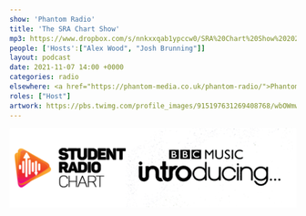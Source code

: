 ```yaml
---
show: 'Phantom Radio'
title: 'The SRA Chart Show'
mp3: https://www.dropbox.com/s/nnkxxqab1ypccw0/SRA%20Chart%20Show%202021-11-07.mp3?raw=1
people: ['Hosts':["Alex Wood", "Josh Brunning"]]
layout: podcast
date: 2021-11-07 14:00 +0000
categories: radio
elsewhere: <a href="https://phantom-media.co.uk/phantom-radio/">Phantom Media</a>
roles: ["Host"]
artwork: https://pbs.twimg.com/profile_images/915197631269408768/wbOWmwcI_400x400.jpg
---
```


<img src="/images/SRAxBBCIntro.png">
